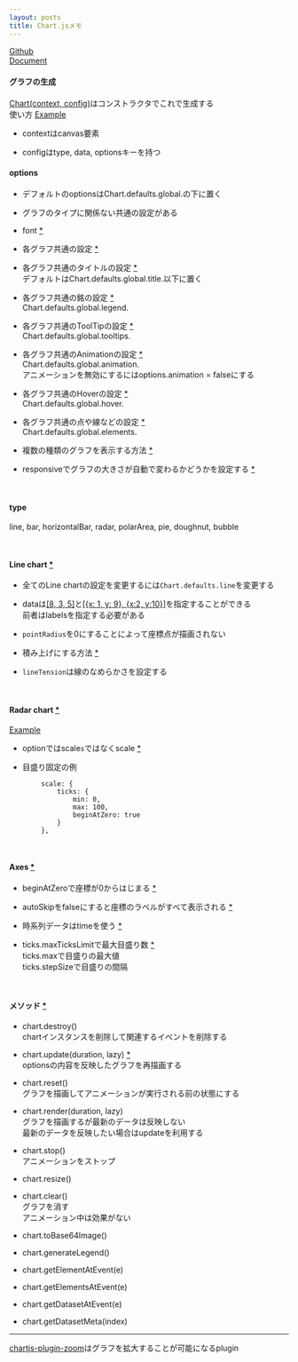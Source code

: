 ```yaml
---
layout: posts
title: Chart.jsメモ
---
```


[Github](https://github.com/chartjs/Chart.js)  
[Document](http://www.chartjs.org/docs/)  

#### グラフの生成

[Chart(context, config)](https://github.com/chartjs/Chart.js/blob/03735563f44e1ae108f83b9c7ee946f8818c92c3/src/core/core.js#L6)はコンストラクタでこれで生成する  
使い方 [Example](http://jsdo.it/38elements/chartjs)  

* contextはcanvas要素  

* configはtype, data, optionsキーを持つ  


#### options

* デフォルトのoptionsはChart.defaults.global.の下に置く  

* グラフのタイプに関係ない共通の設定がある  

* font [\*](http://www.chartjs.org/docs/latest/general/fonts.html)  

* 各グラフ共通の設定 [\*](http://www.chartjs.org/docs/latest/configuration/)  

* 各グラフ共通のタイトルの設定 [\*](http://www.chartjs.org/docs/latest/configuration/title.html)  
デフォルトはChart.defaults.global.title.以下に置く  

* 各グラフ共通の銘の設定 [\*](http://www.chartjs.org/docs/latest/configuration/legend.html)  
Chart.defaults.global.legend.  

* 各グラフ共通のToolTipの設定 [\*](http://www.chartjs.org/docs/latest/configuration/tooltip.html)  
Chart.defaults.global.tooltips.  

* 各グラフ共通のAnimationの設定 [\*](http://www.chartjs.org/docs/latest/configuration/animations.html)  
Chart.defaults.global.animation.  
アニメーションを無効にするにはoptions.animation = falseにする  

* 各グラフ共通のHoverの設定 [\*](http://www.chartjs.org/docs/latest/general/interactions/#interactions)    
Chart.defaults.global.hover.  

* 各グラフ共通の点や線などの設定 [\*](http://www.chartjs.org/docs/latest/configuration/elements.html)   
Chart.defaults.global.elements.  

* 複数の種類のグラフを表示する方法 [\*](http://www.chartjs.org/docs/latest/charts/mixed.html)  

* responsiveでグラフの大きさが自動で変わるかどうかを設定する [\*](http://www.chartjs.org/docs/latest/general/responsive.html)
  

<br>

#### type

line, bar, horizontalBar, radar, polarArea, pie, doughnut, bubble   

<br>

#### Line chart [\*](http://www.chartjs.org/docs/latest/charts/line.html)

* 全てのLine chartの設定を変更するには`Chart.defaults.line`を変更する

* dataは[\[8, 3, 5\]](http://www.chartjs.org/docs/latest/charts/line.html#number)と[\[\{x: 1, y: 9\}, \{x:2, y:10\}\]](http://www.chartjs.org/docs/latest/charts/line.html#point)を指定することができる  
前者はlabelsを指定する必要がある  

* `pointRadius`を0にすることによって座標点が描画されない

* 積み上げにする方法 [\*](http://www.chartjs.org/docs/latest/charts/line.html#stacked-area-chart)

* `lineTension`は線のなめらかさを設定する

<br>

#### Radar chart [\*](http://www.chartjs.org/docs/latest/charts/radar.html)

[Example](http://jsdo.it/38elements/chartjs-radar)    

* optionではscale`s`ではなくscale [\*](http://www.chartjs.org/docs/latest/charts/radar.html#scale-options)  

* 目盛り固定の例

```
        scale: {
            ticks: {
                min: 0,
                max: 100,
                beginAtZero: true
            }
        },
```

<br>

#### Axes [\*](http://www.chartjs.org/docs/latest/axes/)

* beginAtZeroで座標が0からはじまる [\*](http://www.chartjs.org/docs/latest/axes/cartesian/linear.html#linear-cartesian-axis)

* autoSkipをfalseにすると座標のラベルがすべて表示される [\*](http://www.chartjs.org/docs/latest/axes/cartesian/#tick-configuration)

* 時系列データはtimeを使う [\*](http://www.chartjs.org/docs/latest/axes/cartesian/time.html)

* ticks.maxTicksLimitで最大目盛り数 [\*](http://www.chartjs.org/docs/latest/axes/cartesian/linear.html#tick-configuration-options)  
ticks.maxで目盛りの最大値  
ticks.stepSizeで目盛りの間隔  

<br>

#### メソッド [\*](http://www.chartjs.org/docs/latest/developers/api.html)

* chart.destroy()  
chartインスタンスを削除して関連するイベントを削除する  

* chart.update(duration, lazy) [\*](http://www.chartjs.org/docs/latest/developers/updates.html)  
optionsの内容を反映したグラフを再描画する

* chart.reset()  
グラフを描画してアニメーションが実行される前の状態にする

* chart.render(duration, lazy)  
グラフを描画するが最新のデータは反映しない  
最新のデータを反映したい場合はupdateを利用する  

* chart.stop()  
アニメーションをストップ  

* chart.resize()  

* chart.clear()  
グラフを消す  
アニメーション中は効果がない  

* chart.toBase64Image()

* chart.generateLegend()  

* chart.getElementAtEvent(e)  

* chart.getElementsAtEvent(e)  

* chart.getDatasetAtEvent(e)  

* chart.getDatasetMeta(index)   

<hr>

[chartjs-plugin-zoom](https://github.com/chartjs/chartjs-plugin-zoom)はグラフを拡大することが可能になるplugin
